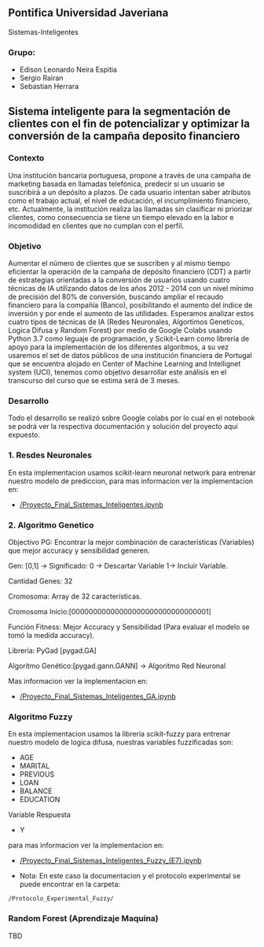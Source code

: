 ## Pontifica Universidad Javeriana
Sistemas-Inteligentes

### Grupo:

*  Edison Leonardo Neira Espitia
* Sergio Rairan
*  Sebastian Herrara

## **Sistema inteligente para la segmentación de clientes con el fin de potencializar y optimizar la conversión de la campaña deposito financiero**

### Contexto

Una institución bancaria portuguesa, propone a través de una campaña de marketing basada en llamadas telefónica, predecir si un usuario se suscribirá a un depósito a plazos. De cada usuario intentan saber atributos como el trabajo actual, el nivel de educación, el incumplimiento financiero, etc. Actualmente, la institución realiza las llamadas sin clasificar ni priorizar clientes, como consecuencia se tiene un tiempo elevado en la labor e incomodidad en clientes que no cumplan con el perfil.

### Objetivo

Aumentar el número de clientes que se suscriben y al mismo tiempo eficientar la operación de la campaña de depósito financiero (CDT) a partir de estrategias orientadas a la conversión de usuarios usando cuatro técnicas de IA utilizando datos de los años 2012 - 2014 con un nivel mínimo de precisión del 80% de conversión, buscando ampliar el recaudo financiero para la compañía (Banco), posibilitando el aumento del índice de inversión y por ende el aumento de las utilidades. Esperamos analizar estos cuatro tipos de técnicas de IA (Redes Neuronales, Algortimos Geneticos, Logica Difusa y Random Forest) por medio de Google Colabs usando Python 3.7 como leguaje de programación, y Scikit-Learn como librería de apoyo para la implementación de los diferentes algoritmos, a su vez usaremos el set de datos públicos de una institución financiera de Portugal que se encuentra alojado en Center of Machine Learning  and Intellignet system (UCI), tenemos como objetivo desarrollar este análisis en el transcurso del curso que se estima será de 3 meses.

### **Desarrollo**

Todo el desarrollo se realizó sobre Google colabs por lo cual en el notebook se podrá ver la respectiva documentación y solución del proyecto aquí expuesto.

### 1. **Resdes Neuronales**

En esta implementacion usamos scikit-learn neuronal network  para entrenar nuestro modelo de prediccion, para mas informacion ver la implementacion en: 

* [/Proyecto_Final_Sistemas_Inteligentes.ipynb](https://github.com/leonardo-91/sistemas-inteligentes/blob/6e5ac88ee4075be58d11a09742f0772994ddffe5/Proyecto_Final_Sistemas_Inteligentes.ipynb)

### 2. **Algoritmo Genetico**

Objectivo PG: Encontrar la mejor combinación de características (Variables)  que mejor  accuracy y sensibilidad generen.

Gen: [0,1] → Significado: 0 -> Descartar Variable  1-> Incluir Variable.

Cantidad Genes: 32

Cromosoma: Array de 32  características.

Cromosoma Inicio:[00000000000000000000000000000001]

Función Fitness: Mejor Accuracy y Sensibilidad (Para evaluar el modelo se tomó la medida accuracy). 

Librería: PyGad [pygad.GA]

Algoritmo Genético:[pygad.gann.GANN] → Algoritmo Red Neuronal

Mas informacion ver la implementacion en: 


* [/Proyecto_Final_Sistemas_Inteligentes_GA.ipynb](https://github.com/leonardo-91/sistemas-inteligentes/blob/6e5ac88ee4075be58d11a09742f0772994ddffe5/Proyecto_Final_Sistemas_Inteligentes_GA.ipynb)


### **Algoritmo Fuzzy**

En esta implementacion usamos la libreria scikit-fuzzy  para entrenar nuestro modelo de logica difusa, nuestras variables fuzzificadas  son: 

* AGE
* MARITAL
* PREVIOUS
* LOAN
* BALANCE
* EDUCATION

Variable Respuesta

* Y

 para mas informacion ver la implementacion en: 


* [/Proyecto_Final_Sistemas_Inteligentes_Fuzzy_(E7).ipynb](https://github.com/leonardo-91/sistemas-inteligentes/blob/6e5ac88ee4075be58d11a09742f0772994ddffe5/Proyecto_Final_Sistemas_Inteligentes_Fuzzy_(E7).ipynb)

*  Nota: En este caso la documentacion y el protocolo experimental se puede encontrar en la carpeta:

````
/Protocolo_Experimental_Fuzzy/
````

### **Random Forest (Aprendizaje Maquina)**

TBD
